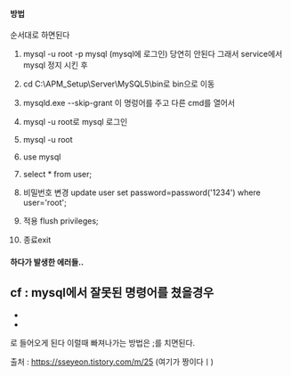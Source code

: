 #### 방법
순서대로 하면된다 

1. mysql -u root -p mysql  (mysql에 로그인)
당연히 안된다 그래서 service에서 mysql 정지 시킨 후 

2. cd C:\APM_Setup\Server\MySQL5\bin로 bin으로 이동

3. mysqld.exe --skip-grant
이 명렁어를 주고 다른 cmd를 열어서

4. mysql -u root로 mysql 로그인

5. mysql -u root

6. use mysql

7. select * from user;

8. 비밀번호 변경 
update user set password=password('1234') where user='root';

9. 적용 flush privileges;

10. 종료exit


#### 하다가 발생한 에러들..
cf : mysql에서 잘못된 명령어를 쳤을경우
-
-
-
로 들어오게 된다 이럴때 빠져나가는 방법은 ;를 치면된다.

출처 : https://sseyeon.tistory.com/m/25 (여기가 짱이다ㅣ)
